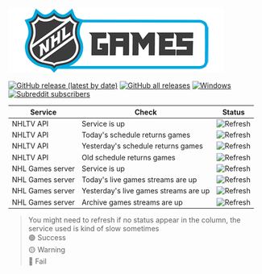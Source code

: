[![image](https://github.com/MLBAMGames/nhl-games-status/blob/main/nhlgames.png)](https://nhlgames.github.io/NHLGames/)

[![GitHub release (latest by date)](https://img.shields.io/github/v/release/nhlgames/nhlgames?style=flat-square)](https://www.github.com/NHLGames/NHLGames/releases/latest)
[![GitHub all releases](https://img.shields.io/github/downloads/NHLGames/NHLGames/total?style=flat-square)](https://www.github.com/NHLGames/NHLGames/releases/latest)
[![Windows](https://img.shields.io/badge/plateform-windows-inactive?style=flat-square)](https://www.github.com/NHLGames/NHLGames/releases/latest)
[![Subreddit subscribers](https://img.shields.io/reddit/subreddit-subscribers/nhl_games?style=flat-square)](https://www.reddit.com/r/nhl_games)

| Service          | Check                                 | Status                                                                              |
| ---------------- | ------------------------------------- | ----------------------------------------------------------------------------------- |
| NHLTV API        | Service is up                         | ![Refresh](https://mlbam-games-status.herokuapp.com/mlbam/ping)                     |
| NHLTV API        | Today's schedule returns games        | ![Refresh](https://mlbam-games-status.herokuapp.com/mlbam/schedule)                 |
| NHLTV API        | Yesterday's schedule returns games    | ![Refresh](https://mlbam-games-status.herokuapp.com/mlbam/schedule?yesterday)       |
| NHLTV API        | Old schedule returns games            | ![Refresh](https://mlbam-games-status.herokuapp.com/mlbam/schedule?date=2021-04-01) |
| NHL Games server | Service is up                         | ![Refresh](https://mlbam-games-status.herokuapp.com/us/ping)                        |
| NHL Games server | Today's live games streams are up     | ![Refresh](https://mlbam-games-status.herokuapp.com/us/game)                        |
| NHL Games server | Yesterday's live games streams are up | ![Refresh](https://mlbam-games-status.herokuapp.com/us/game?yesterday)              |
| NHL Games server | Archive games streams are up          | ![Refresh](https://mlbam-games-status.herokuapp.com/us/game?date=2021-04-01)        |

> You might need to refresh if no status appear in the column, the service used is kind of slow sometimes  
> 🟢 Success  
> 🟡 Warning  
> 🔴 Fail
